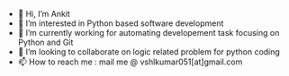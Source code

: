 - 👋 Hi, I’m Ankit
- 👀 I’m interested in Python based software development
- 🌱 I’m currently working for automating developement task focusing on Python and Git
- 💞️ I’m looking to collaborate on logic related problem for python coding
- 📫 How to reach me : mail me @ vshlkumar051[at]gmail.com

<!---
Vshlkr051/Vshlkr051 is a ✨ special ✨ repository because its `README.md` (this file) appears on your GitHub profile.
You can click the Preview link to take a look at your changes.
--->
